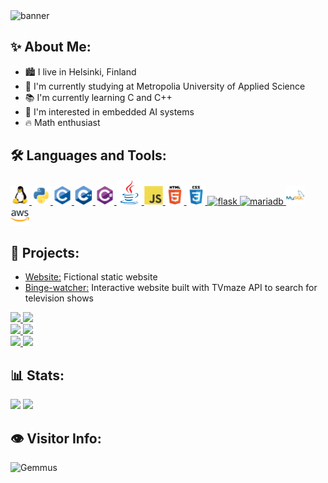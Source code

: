 <!-- <img src="https://github.com/Gemmus/Gemmus/assets/112064697/0bda13ed-a5f0-461e-a3a3-ed1ff18711f2" alt="banner" /> -->

<img src="https://github.com/Gemmus/Gemmus/assets/112064697/dfa78924-6fdf-4bef-abdf-1bde25462f3b" alt="banner" />


<h2 align="left">✨ About Me:</h2>
<ul>
  <li>🏙️ I live in Helsinki, Finland</li>
  <li>🌱 I'm currently studying at Metropolia University of Applied Science</li>
  <li>📚 I'm currently learning C and C++ </li>
  <li>🔭 I'm interested in embedded AI systems</li>
  <li>🔥 Math enthusiast</li>
</ul> 


<h2 align="left">🛠️ Languages and Tools:</h2>

<p align="left"> 
<a href="https://www.linux.org/" target="_blank" rel="noreferrer"> <img src="https://raw.githubusercontent.com/devicons/devicon/master/icons/linux/linux-original.svg" alt="linux" width="30" height="30"/> </a> 
<a href="https://www.python.org" target="_blank" rel="noreferrer"> <img src="https://raw.githubusercontent.com/devicons/devicon/master/icons/python/python-original.svg" alt="python" width="30" height="30"/> </a> 
<!-- <a href="https://micropython.org/" target="_blank" rel="noreferrer"> <img src="https://images.squarespace-cdn.com/content/v1/59b037304c0dbfb092fbe894/1611796228653-EN0QO2WP7OJH3BKEY83H/Micropython-logo.png" alt="micropython" width="30" height="30"/> </a> -->
<a href="https://www.cprogramming.com/" target="_blank" rel="noreferrer"> <img src="https://raw.githubusercontent.com/devicons/devicon/master/icons/c/c-original.svg" alt="c" width="30" height="30"/> </a>
<a href="https://www.w3schools.com/cpp/" target="_blank" rel="noreferrer"> <img src="https://raw.githubusercontent.com/devicons/devicon/master/icons/cplusplus/cplusplus-original.svg" alt="cplusplus" width="30" height="30"/> </a>
<a href="https://www.w3schools.com/cs/" target="_blank" rel="noreferrer"> <img src="https://raw.githubusercontent.com/devicons/devicon/master/icons/csharp/csharp-original.svg" alt="csharp" width="30" height="30"/> </a>
<a href="https://www.java.com" target="_blank" rel="noreferrer"> <img src="https://raw.githubusercontent.com/devicons/devicon/master/icons/java/java-original.svg" alt="java" width="40" height="40"/> </a>
<a href="https://developer.mozilla.org/en-US/docs/Web/JavaScript" target="_blank" rel="noreferrer"> <img src="https://raw.githubusercontent.com/devicons/devicon/master/icons/javascript/javascript-original.svg" alt="javascript" width="30" height="30"/> </a>
<a href="https://www.w3.org/html/" target="_blank" rel="noreferrer"> <img src="https://raw.githubusercontent.com/devicons/devicon/master/icons/html5/html5-original-wordmark.svg" alt="html5" width="30" height="30"/> </a> 
<a href="https://www.w3schools.com/css/" target="_blank" rel="noreferrer"> <img src="https://raw.githubusercontent.com/devicons/devicon/master/icons/css3/css3-original-wordmark.svg" alt="css3" width="30" height="30"/> </a>
<a href="https://flask.palletsprojects.com/" target="_blank" rel="noreferrer"> <img src="https://www.vectorlogo.zone/logos/pocoo_flask/pocoo_flask-icon.svg" alt="flask" width="30" height="30"/> </a> 
<a href="https://mariadb.org/" target="_blank" rel="noreferrer"> <img src="https://www.vectorlogo.zone/logos/mariadb/mariadb-icon.svg" alt="mariadb" width="30" height="30"/> </a> 
<a href="https://www.mysql.com/" target="_blank" rel="noreferrer"> <img src="https://raw.githubusercontent.com/devicons/devicon/master/icons/mysql/mysql-original-wordmark.svg" alt="mysql" width="30" height="30"/> </a> 
<a href="https://aws.amazon.com" target="_blank" rel="noreferrer"> <img src="https://raw.githubusercontent.com/devicons/devicon/master/icons/amazonwebservices/amazonwebservices-original-wordmark.svg" alt="aws" width="30" height="30"/> </a>
<!-- <a href="https://www.php.net" target="_blank" rel="noreferrer"> <img src="https://raw.githubusercontent.com/devicons/devicon/master/icons/php/php-original.svg" alt="php" width="30" height="30"/> </a> --> 
<!-- <a href="https://www.typescriptlang.org/" target="_blank" rel="noreferrer"> <img src="https://raw.githubusercontent.com/devicons/devicon/master/icons/typescript/typescript-original.svg" alt="typescript" width="30" height="30"/> </a> -->
<!--<a href="https://www.jetbrains.com/pycharm/" target="_blank" rel="noreferrer"> <img src="https://external-content.duckduckgo.com/iu/?u=https%3A%2F%2Fiamactivator.com%2Fwp-content%2Fuploads%2F2020%2F01%2Fpycharm-logo.png&f=1&nofb=1&ipt=9bc88f09d107063ef341023a6cb06776c42d2023b8c5b45363be58ff0f0e223a&ipo=images" alt="pycharm" width="30" height="30"/> </a>
<a href="https://code.visualstudio.com/" target="_blank" rel="noreferrer"> <img src="https://external-content.duckduckgo.com/iu/?u=https%3A%2F%2Fpluspng.com%2Fimg-png%2Fvisual-studio-logo-png-visual-studio-code-logo-is-offensive-to-me-issue-87419-1200x1200.png&f=1&nofb=1&ipt=0289a174fb86861873d6b56ab2a1652cb7fd3b966f4ab43d476bbdaf741f5cff&ipo=images" alt="visualstudio" width="30" height="30"/> </a>
<a href="https://thonny.org/" target="_blank" rel="noreferrer"> <img src="http://www.downxia.com/uploadfiles/2019/1230/20191230024202507.png" alt="Thonny" width="30" height="30"/> </a> -->
</p>


<h2 align="left">💾 Projects:</h2>
<div align="left" dir="auto"> 
  <ul>
    <li><a href="https://users.metropolia.fi/~shengq/Assignment/01_CC_home.html">Website:</a> Fictional static website </a></li>
    <li><a href="https://users.metropolia.fi/~shengq/JS_assignments/Module_4/Step5/4.5.html">Binge-watcher:</a> Interactive website built with TVmaze API to search for television shows </a></li>
  </ul>   
</div>

<div align="left" dir="auto"> 
  <a href="https://github.com/Gemmus/HeartRateDetector" target="_blank" rel="noreferrer"> <img style="max-width: 100%;" src="https://github-readme-stats.vercel.app/api/pin/?username=Gemmus&repo=HeartRateDetector&theme=radical" /> </a>
  <a href="https://github.com/Gemmus/CatDetector" target="_blank" rel="noreferrer"> <img style="max-width: 100%;" src="https://github-readme-stats.vercel.app/api/pin/?username=Gemmus&repo=CatDetector&theme=radical" /> </a>
</div>

<div align="left" dir="auto">
  <a href="https://github.com/Gemmus/Tetris" target="_blank" rel="noreferrer"> <img style="max-width: 100%;" src="https://github-readme-stats.vercel.app/api/pin/?username=Gemmus&repo=Tetris&theme=radical" /> </a>
  <a href="https://github.com/Gemmus/FlightGame" target="_blank" rel="noreferrer"> <img style="max-width: 100%;" src="https://github-readme-stats.vercel.app/api/pin/?username=Gemmus&repo=FlightGame&theme=radical" /> </a>
</div>

<div align="left" dir="auto">
  <a href="https://github.com/Gemmus/Sudoku" target="_blank" rel="noreferrer"> <img style="max-width: 100%;" src="https://github-readme-stats.vercel.app/api/pin/?username=Gemmus&repo=Sudoku&theme=radical" /> </a>
  <a href="https://github.com/Gemmus/TicTacToe_AI" target="_blank" rel="noreferrer"> <img style="max-width: 100%;" src="https://github-readme-stats.vercel.app/api/pin/?username=Gemmus&repo=TicTacToe_AI&theme=radical" /> </a>
</div>  

<h2 align="left">📊 Stats:</h2>
<div align="left" dir="auto"> 
   <img style="max-width: 100%;" src="https://github-readme-stats.vercel.app/api/top-langs/?username=Gemmus&theme=merko&layout=compact&langs_count=8&size_weight=0.5&count_weight=0.5&hide=jupyter%20notebook" /> 
   <img style="max-width: 100%;" src="https://streak-stats.demolab.com/?user=Gemmus&theme=merko" />
</div>

<h2 align="left">👁️ Visitor Info:</h2>
<p align="left"> <img src="https://komarev.com/ghpvc/?username=Gemmus&label=Profile%20views&color=3CA6A6&style=flat" alt="Gemmus" /> </p>
